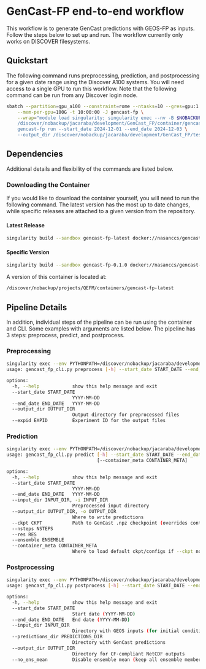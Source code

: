 # GenCast-FP end-to-end workflow

This workflow is to generate GenCast predictions with GEOS-FP as inputs. Follow the steps below to set up and run. The workflow currently only works on DISCOVER filesystems.

## Quickstart

The following command runs preprocessing, prediction, and postprocessing for a given date
range using the Discover A100 systems. You will need access to a single GPU to run this workflow.
Note that the following command can be run from any Discover login node.

```bash
sbatch --partition=gpu_a100 --constraint=rome --ntasks=10 --gres=gpu:1 \
    --mem-per-gpu=100G -t 10:00:00 -J gencast-fp \
    --wrap="module load singularity; singularity exec --nv -B $NOBACKUP,/css,/gpfsm/dmd/css,/nfs3m,/gpfsm \
    /discover/nobackup/jacaraba/development/GenCast_FP/container/gencast-fp-latest-fix-4 \
    gencast-fp run --start_date 2024-12-01 --end_date 2024-12-03 \
    --output_dir /discover/nobackup/jacaraba/development/GenCast_FP/tests/gencast-run"
```

## Dependencies

Additional details and flexibility of the commands are listed below.

### Downloading the Container

If you would like to download the container yourself, you will need to run the following
command. The latest version has the most up to date changes, while specific releases are
attached to a given version from the repository.

#### Latest Release

```bash
singularity build --sandbox gencast-fp-latest docker://nasanccs/gencast-fp:latest
```

#### Specific Version

```bash
singularity build --sandbox gencast-fp-0.1.0 docker://nasanccs/gencast-fp:0.1.0
```

A version of this container is located at:

```bash
/discover/nobackup/projects/QEFM/containers/gencast-fp-latest
```

## Pipeline Details

In addition, individual steps of the pipeline can be run using the container and CLI. Some examples with arguments
are listed below. The pipeline has 3 steps: preprocess, predict, and postprocess.

### Preprocessing

```bash
singularity exec --env PYTHONPATH=/discover/nobackup/jacaraba/development/GenCast_FP --nv -B $NOBACKUP,/css,/gpfsm/dmd/css,/nfs3m,/gpfsm /discover/nobackup/jacaraba/development/GenCast_FP/container/gencast-fp-latest-fix-4 python /discover/nobackup/jacaraba/development/GenCast_FP/gencast_fp/view/gencast_fp_cli.py preprocess -h
usage: gencast_fp_cli.py preprocess [-h] --start_date START_DATE --end_date END_DATE [--output_dir OUTPUT_DIR] [--expid EXPID]

options:
  -h, --help            show this help message and exit
  --start_date START_DATE
                        YYYY-MM-DD
  --end_date END_DATE   YYYY-MM-DD
  --output_dir OUTPUT_DIR
                        Output directory for preprocessed files
  --expid EXPID         Experiment ID for the output files
```

### Prediction

```bash
singularity exec --env PYTHONPATH=/discover/nobackup/jacaraba/development/GenCast_FP --nv -B $NOBACKUP,/css,/gpfsm/dmd/css,/nfs3m,/gpfsm /discover/nobackup/jacaraba/development/GenCast_FP/container/gencast-fp-latest-fix-4 python /discover/nobackup/jacaraba/development/GenCast_FP/gencast_fp/view/gencast_fp_cli.py predict -h
usage: gencast_fp_cli.py predict [-h] --start_date START_DATE --end_date END_DATE --input_dir INPUT_DIR --output_dir OUTPUT_DIR [--ckpt CKPT] [--nsteps NSTEPS] [--res RES] [--ensemble ENSEMBLE]
                                 [--container_meta CONTAINER_META]

options:
  -h, --help            show this help message and exit
  --start_date START_DATE
                        YYYY-MM-DD
  --end_date END_DATE   YYYY-MM-DD
  --input_dir INPUT_DIR, -i INPUT_DIR
                        Preprocessed input directory
  --output_dir OUTPUT_DIR, -o OUTPUT_DIR
                        Where to write predictions
  --ckpt CKPT           Path to GenCast .npz checkpoint (overrides container default)
  --nsteps NSTEPS
  --res RES
  --ensemble ENSEMBLE
  --container_meta CONTAINER_META
                        Where to load default ckpt/configs if --ckpt not passed
```

### Postprocessing

```bash
singularity exec --env PYTHONPATH=/discover/nobackup/jacaraba/development/GenCast_FP --nv -B $NOBACKUP,/css,/gpfsm/dmd/css,/nfs3m,/gpfsm /discover/nobackup/jacaraba/development/GenCast_FP/container/gencast-fp-latest-fix-4 python /discover/nobackup/jacaraba/development/GenCast_FP/gencast_fp/view/gencast_fp_cli.py postprocess -h
usage: gencast_fp_cli.py postprocess [-h] --start_date START_DATE --end_date END_DATE --input_dir INPUT_DIR --predictions_dir PREDICTIONS_DIR [--output_dir OUTPUT_DIR] [--no_ens_mean]

options:
  -h, --help            show this help message and exit
  --start_date START_DATE
                        Start date (YYYY-MM-DD)
  --end_date END_DATE   End date (YYYY-MM-DD)
  --input_dir INPUT_DIR
                        Directory with GEOS inputs (for initial conditions)
  --predictions_dir PREDICTIONS_DIR
                        Directory with GenCast predictions
  --output_dir OUTPUT_DIR
                        Directory for CF-compliant NetCDF outputs
  --no_ens_mean         Disable ensemble mean (keep all ensemble members)
```
